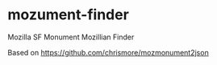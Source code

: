 mozument-finder
===============

Mozilla SF Monument Mozillian Finder

Based on https://github.com/chrismore/mozmonument2json
